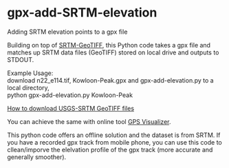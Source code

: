 # gpx-add-SRTM-elevation
Adding SRTM elevation points to a gpx file

Building on top of [SRTM-GeoTIFF](https://github.com/nicholas-fong/SRTM-GeoTIFF), this Python code takes a gpx file and matches up SRTM data files (GeoTIFF) stored on local drive and outputs to STDOUT.

Example Usage:<br>
download n22_e114.tif, Kowloon-Peak.gpx and gpx-add-elevation.py to a local directory,<br>
python gpx-add-elevation.py Kowloon-Peak

[How to download USGS-SRTM GeoTIFF files](https://github.com/nicholas-fong/gpx-add-SRTM-elevation/blob/main/EarthExplorer-howto.md)

You can achieve the same with online tool [GPS Visualizer](https://www.gpsvisualizer.com/).

This python code offers an offline solution and the dataset is from SRTM. If you have a recorded gpx track from mobile phone, you can use this code to cllean/imporve the elelvation profile of the gpx track (more accurate and generally smoother). 
